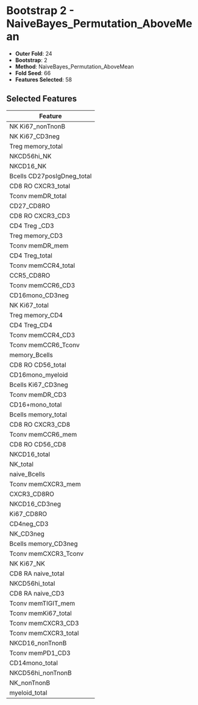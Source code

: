 # Bootstrap 2 - NaiveBayes_Permutation_AboveMean

- **Outer Fold**: 24
- **Bootstrap**: 2
- **Method**: NaiveBayes_Permutation_AboveMean
- **Fold Seed**: 66
- **Features Selected**: 58

## Selected Features

| Feature |
|---------|
| NK Ki67_nonTnonB |
| NK Ki67_CD3neg |
| Treg memory_total |
| NKCD56hi_NK |
| NKCD16_NK |
| Bcells CD27posIgDneg_total |
| CD8 RO CXCR3_total |
| Tconv memDR_total |
| CD27_CD8RO |
| CD8 RO CXCR3_CD3 |
| CD4 Treg _CD3 |
| Treg memory_CD3 |
| Tconv memDR_mem |
| CD4 Treg_total |
| Tconv memCCR4_total |
| CCR5_CD8RO |
| Tconv memCCR6_CD3 |
| CD16mono_CD3neg |
| NK Ki67_total |
| Treg memory_CD4 |
| CD4 Treg_CD4 |
| Tconv memCCR4_CD3 |
| Tconv memCCR6_Tconv |
| memory_Bcells |
| CD8 RO CD56_total |
| CD16mono_myeloid |
| Bcells Ki67_CD3neg |
| Tconv memDR_CD3 |
| CD16+mono_total |
| Bcells memory_total |
| CD8 RO CXCR3_CD8 |
| Tconv memCCR6_mem |
| CD8 RO CD56_CD8 |
| NKCD16_total |
| NK_total |
| naive_Bcells |
| Tconv memCXCR3_mem |
| CXCR3_CD8RO |
| NKCD16_CD3neg |
| Ki67_CD8RO |
| CD4neg_CD3 |
| NK_CD3neg |
| Bcells memory_CD3neg |
| Tconv memCXCR3_Tconv |
| NK Ki67_NK |
| CD8 RA naive_total |
| NKCD56hi_total |
| CD8 RA naive_CD3 |
| Tconv memTIGIT_mem |
| Tconv memKi67_total |
| Tconv memCXCR3_CD3 |
| Tconv memCXCR3_total |
| NKCD16_nonTnonB |
| Tconv memPD1_CD3 |
| CD14mono_total |
| NKCD56hi_nonTnonB |
| NK_nonTnonB |
| myeloid_total |
